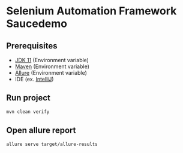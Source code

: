 # Selenium Automation Framework Saucedemo
 
## Prerequisites

- [JDK 11](https://www.oracle.com/co/java/technologies/javase/jdk11-archive-downloads.html) (Environment variable)
- [Maven](https://maven.apache.org/download.cgi) (Environment variable)
- [Allure](https://docs.qameta.io/allure-report/#_installing_a_commandline) (Environment variable)
- IDE (ex. [IntelliJ](https://www.jetbrains.com/idea/download/#section=windows))

## Run project

```bash
mvn clean verify
```

## Open allure report

```bash
allure serve target/allure-results
```
